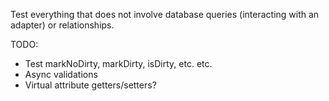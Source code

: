 Test everything that does not involve database queries (interacting
with an adapter) or relationships.

TODO:

- Test markNoDirty, markDirty, isDirty, etc. etc.
- Async validations
- Virtual attribute getters/setters?
